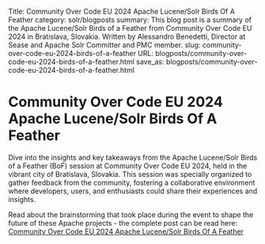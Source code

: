Title: Community Over Code EU 2024 Apache Lucene/Solr Birds Of A Feather
category: solr/blogposts
summary: This blog post is a summary of the Apache Lucene/Solr Birds of a Feather from Community Over Code EU 2024 in Bratislava, Slovakia. Written by Alessandro Benedetti, Director at Sease and Apache Solr Committer and PMC member.
slug: community-over-code-eu-2024-birds-of-a-feather
URL: blogposts/community-over-code-eu-2024-birds-of-a-feather.html
save_as: blogposts/community-over-code-eu-2024-birds-of-a-feather.html

# Community Over Code EU 2024 Apache Lucene/Solr Birds Of A Feather
Dive into the insights and key takeaways from the Apache Lucene/Solr Birds of a Feather (BoF) session at Community Over Code EU 2024, held in the vibrant city of Bratislava, Slovakia. This session was specially organized to gather feedback from the community, fostering a collaborative environment where developers, users, and enthusiasts could share their experiences and insights. 

Read about the brainstorming that took place during the event to shape the future of these Apache projects - the complete post can be read here: [Community Over Code EU 2024 Apache Lucene/Solr Birds Of A Feather](https://sease.io/2024/06/community-over-code-eu-2024.html)
